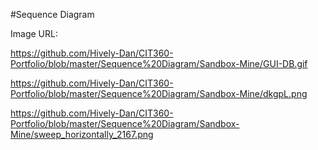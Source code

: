 #Sequence Diagram

Image URL:

https://github.com/Hively-Dan/CIT360-Portfolio/blob/master/Sequence%20Diagram/Sandbox-Mine/GUI-DB.gif

https://github.com/Hively-Dan/CIT360-Portfolio/blob/master/Sequence%20Diagram/Sandbox-Mine/dkgpL.png

https://github.com/Hively-Dan/CIT360-Portfolio/blob/master/Sequence%20Diagram/Sandbox-Mine/sweep_horizontally_2167.png
